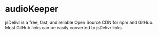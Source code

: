 # audioKeeper
jsDelivr is a free, fast, and reliable Open Source CDN for npm and GitHub. Most GitHub links can be easily converted to jsDelivr links.
